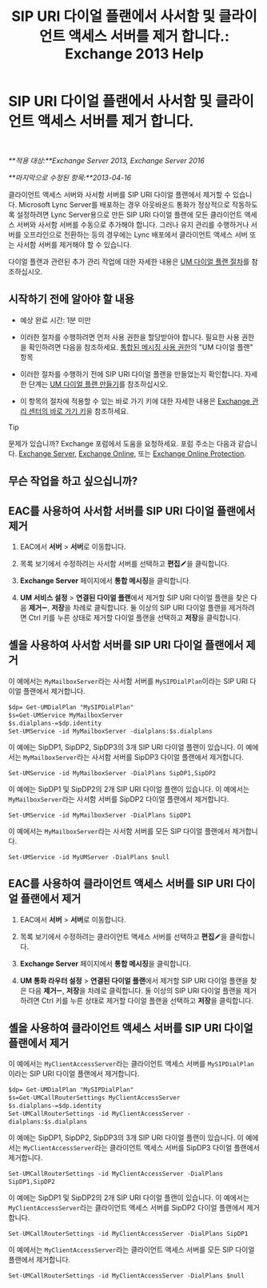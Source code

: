 ﻿---
title: 'SIP URI 다이얼 플랜에서 사서함 및 클라이언트 액세스 서버를 제거 합니다.: Exchange 2013 Help'
TOCTitle: SIP URI 다이얼 플랜에서 사서함 및 클라이언트 액세스 서버를 제거 합니다.
ms:assetid: 367441e1-1a0f-42c8-9fa8-8abe80b3d015
ms:mtpsurl: https://technet.microsoft.com/ko-kr/library/Aa997238(v=EXCHG.150)
ms:contentKeyID: 54651812
ms.date: 05/22/2018
mtps_version: v=EXCHG.150
ms.translationtype: MT
---

# SIP URI 다이얼 플랜에서 사서함 및 클라이언트 액세스 서버를 제거 합니다.

 

_**적용 대상:**Exchange Server 2013, Exchange Server 2016_

_**마지막으로 수정된 항목:**2013-04-16_

클라이언트 액세스 서버와 사서함 서버를 SIP URI 다이얼 플랜에서 제거할 수 있습니다. Microsoft Lync Server를 배포하는 경우 아웃바운드 통화가 정상적으로 작동하도록 설정하려면 Lync Server용으로 만든 SIP URI 다이얼 플랜에 모든 클라이언트 액세스 서버와 사서함 서버를 수동으로 추가해야 합니다. 그러나 유지 관리를 수행하거나 서버를 오프라인으로 전환하는 등의 경우에는 Lync 배포에서 클라이언트 액세스 서버 또는 사서함 서버를 제거해야 할 수 있습니다.

다이얼 플랜과 관련된 추가 관리 작업에 대한 자세한 내용은 [UM 다이얼 플랜 절차](um-dial-plan-procedures-exchange-2013-help.md)를 참조하십시오.

## 시작하기 전에 알아야 할 내용

  - 예상 완료 시간: 1분 미만

  - 이러한 절차를 수행하려면 먼저 사용 권한을 할당받아야 합니다. 필요한 사용 권한을 확인하려면 다음을 참조하세요. [통합된 메시징 사용 권한](unified-messaging-permissions-exchange-2013-help.md)의 "UM 다이얼 플랜" 항목

  - 이러한 절차를 수행하기 전에 SIP URI 다이얼 플랜을 만들었는지 확인합니다. 자세한 단계는 [UM 다이얼 플랜 만들기](create-a-um-dial-plan-exchange-2013-help.md)를 참조하십시오.

  - 이 항목의 절차에 적용할 수 있는 바로 가기 키에 대한 자세한 내용은 [Exchange 관리 센터의 바로 가기 키](keyboard-shortcuts-in-the-exchange-admin-center-exchange-online-protection-help.md)을 참조하세요.


> [!TIP]
> 문제가 있습니까? Exchange 포럼에서 도움을 요청하세요. 포럼 주소는 다음과 같습니다. <A href="https://go.microsoft.com/fwlink/p/?linkid=60612">Exchange Server</A>, <A href="https://go.microsoft.com/fwlink/p/?linkid=267542">Exchange Online</A>, 또는 <A href="https://go.microsoft.com/fwlink/p/?linkid=285351">Exchange Online Protection</A>.



## 무슨 작업을 하고 싶으십니까?

## EAC를 사용하여 사서함 서버를 SIP URI 다이얼 플랜에서 제거

1.  EAC에서 **서버** \> **서버**로 이동합니다.

2.  목록 보기에서 수정하려는 사서함 서버를 선택하고 **편집**![편집 아이콘](images/JJ218640.6f53ccb2-1f13-4c02-bea0-30690e6ea71d(EXCHG.150).gif "편집 아이콘")을 클릭합니다.

3.  **Exchange Server** 페이지에서 **통합 메시징**을 클릭합니다.

4.  **UM 서비스 설정** \> **연결된 다이얼 플랜**에서 제거할 SIP URI 다이얼 플랜을 찾은 다음 **제거**![아이콘 제거](images/Dd362328.479b6ced-8d64-4277-a725-f17fea202b28(EXCHG.150).gif "아이콘 제거"), **저장**을 차례로 클릭합니다. 둘 이상의 SIP URI 다이얼 플랜을 제거하려면 Ctrl 키를 누른 상태로 제거할 다이얼 플랜을 선택하고 **저장**을 클릭합니다.

## 셸을 사용하여 사서함 서버를 SIP URI 다이얼 플랜에서 제거

이 예에서는 `MyMailboxServer`라는 사서함 서버를 `MySIPDialPlan`이라는 SIP URI 다이얼 플랜에서 제거합니다.

    $dp= Get-UMDialPlan "MySIPDialPlan"
    $s=Get-UMService MyMailboxServer
    $s.dialplans-=$dp.identity
    Set-UMService -id MyMailboxServer -dialplans:$s.dialplans

이 예에는 SipDP1, SipDP2, SipDP3의 3개 SIP URI 다이얼 플랜이 있습니다. 이 예에서는 `MyMailboxServer`라는 사서함 서버를 SipDP3 다이얼 플랜에서 제거합니다.

    Set-UMService -id MyMailboxServer -DialPlans SipDP1,SipDP2

이 예에는 SipDP1 및 SipDP2의 2개 SIP URI 다이얼 플랜이 있습니다. 이 예에서는 `MyMailboxServer`라는 사서함 서버를 SipDP2 다이얼 플랜에서 제거합니다.

    Set-UMService -id MyMailboxServer -DialPlans SipDP1

이 예에서는 `MyMailboxServer`라는 사서함 서버를 모든 SIP 다이얼 플랜에서 제거합니다.

    Set-UMService -id MyUMServer -DialPlans $null

## EAC를 사용하여 클라이언트 액세스 서버를 SIP URI 다이얼 플랜에서 제거

1.  EAC에서 **서버** \> **서버**로 이동합니다.

2.  목록 보기에서 수정하려는 클라이언트 액세스 서버를 선택하고 **편집**![편집 아이콘](images/JJ218640.6f53ccb2-1f13-4c02-bea0-30690e6ea71d(EXCHG.150).gif "편집 아이콘")을 클릭합니다.

3.  **Exchange Server** 페이지에서 **통합 메시징**을 클릭합니다.

4.  **UM 통화 라우터 설정** \> **연결된 다이얼 플랜**에서 제거할 SIP URI 다이얼 플랜을 찾은 다음 **제거**![아이콘 제거](images/Dd362328.479b6ced-8d64-4277-a725-f17fea202b28(EXCHG.150).gif "아이콘 제거"), **저장**을 차례로 클릭합니다. 둘 이상의 SIP URI 다이얼 플랜을 제거하려면 Ctrl 키를 누른 상태로 제거할 다이얼 플랜을 선택하고 **저장**을 클릭합니다.

## 셸을 사용하여 클라이언트 액세스 서버를 SIP URI 다이얼 플랜에서 제거

이 예에서는 `MyClientAccessServer`라는 클라이언트 액세스 서버를 `MySIPDialPlan`이라는 SIP URI 다이얼 플랜에서 제거합니다.

    $dp= Get-UMDialPlan "MySIPDialPlan"
    $s=Get-UMCallRouterSettings MyClientAccessServer
    $s.dialplans-=$dp.identity
    Set-UMCallRouterSettings -id MyClientAccessServer -dialplans:$s.dialplans

이 예에는 SipDP1, SipDP2, SipDP3의 3개 SIP URI 다이얼 플랜이 있습니다. 이 예에서는 `MyClientAccessServer`라는 클라이언트 액세스 서버를 SipDP3 다이얼 플랜에서 제거합니다.

    Set-UMCallRouterSettings -id MyClientAccessServer -DialPlans SipDP1,SipDP2

이 예에는 SipDP1 및 SipDP2의 2개 SIP URI 다이얼 플랜이 있습니다. 이 예에서는 `MyClientAccessServer`라는 클라이언트 액세스 서버를 SipDP2 다이얼 플랜에서 제거합니다.

    Set-UMCallRouterSettings -id MyClientAccessServer -DialPlans SipDP1

이 예에서는 `MyClientAccessServer`라는 클라이언트 액세스 서버를 모든 SIP 다이얼 플랜에서 제거합니다.

    Set-UMCallRouterSettings -id MyClientAccessServer -DialPlans $null

